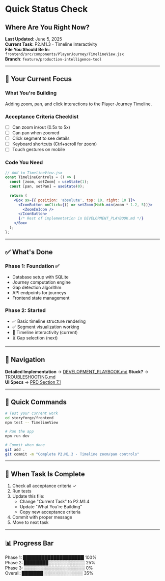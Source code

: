 # Quick Status Check
## Where Are You Right Now?

**Last Updated**: June 5, 2025  
**Current Task**: P2.M1.3 - Timeline Interactivity  
**File You Should Be In**: `frontend/src/components/PlayerJourney/TimelineView.jsx`  
**Branch**: `feature/production-intelligence-tool`

---

## 🎯 Your Current Focus

### What You're Building
Adding zoom, pan, and click interactions to the Player Journey Timeline.

### Acceptance Criteria Checklist
- [ ] Can zoom in/out (0.5x to 5x)
- [ ] Can pan when zoomed
- [ ] Click segment to see details
- [ ] Keyboard shortcuts (Ctrl+scroll for zoom)
- [ ] Touch gestures on mobile

### Code You Need
```jsx
// Add to TimelineView.jsx
const TimelineControls = () => {
  const [zoom, setZoom] = useState(1);
  const [pan, setPan] = useState(0);
  
  return (
    <Box sx={{ position: 'absolute', top: 10, right: 10 }}>
      <IconButton onClick={() => setZoom(Math.min(zoom * 1.2, 5))}>
        <ZoomInIcon />
      </IconButton>
      {/* Rest of implementation in DEVELOPMENT_PLAYBOOK.md */}
    </Box>
  );
};
```

---

## ✅ What's Done

### Phase 1: Foundation ✅
- Database setup with SQLite
- Journey computation engine
- Gap detection algorithm
- API endpoints for journeys
- Frontend state management

### Phase 2: Started
- ✅ Basic timeline structure rendering
- ✅ Segment visualization working
- 🚧 Timeline interactivity (current)
- ⏳ Gap selection (next)

---

## 📍 Navigation

**Detailed Implementation** → [DEVELOPMENT_PLAYBOOK.md](./DEVELOPMENT_PLAYBOOK.md#p2m13-timeline-interactivity-) 
**Stuck?** → [TROUBLESHOOTING.md](./TROUBLESHOOTING.md)  
**UI Specs** → [PRD Section 7.1](./PRODUCTION_INTELLIGENCE_TOOL_PRD.md#71-journey-space-left-side)

---

## 🚀 Quick Commands

```bash
# Test your current work
cd storyforge/frontend
npm test -- TimelineView

# Run the app
npm run dev

# Commit when done
git add .
git commit -m "Complete P2.M1.3 - Timeline zoom/pan controls"
```

---

## 🔄 When Task Is Complete

1. Check all acceptance criteria ✓
2. Run tests
3. Update this file:
   - Change "Current Task" to P2.M1.4
   - Update "What You're Building"
   - Copy new acceptance criteria
4. Commit with proper message
5. Move to next task

---

## 📊 Progress Bar
Phase 1: ████████████████████ 100%  
Phase 2: ████████░░░░░░░░░░░░ 25%  
Phase 3: ░░░░░░░░░░░░░░░░░░░░ 0%  
Overall: ███████░░░░░░░░░░░░░ 35%
